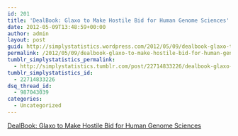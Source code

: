 ```yaml
---
id: 201
title: 'DealBook: Glaxo to Make Hostile Bid for Human Genome Sciences'
date: 2012-05-09T13:48:59+00:00
author: admin
layout: post
guid: http://simplystatistics.wordpress.com/2012/05/09/dealbook-glaxo-to-make-hostile-bid-for-human-genome
permalink: /2012/05/09/dealbook-glaxo-to-make-hostile-bid-for-human-genome/
tumblr_simplystatistics_permalink:
  - http://simplystatistics.tumblr.com/post/22714833226/dealbook-glaxo-to-make-hostile-bid-for-human-genome
tumblr_simplystatistics_id:
  - 22714833226
dsq_thread_id:
  - 987043039
categories:
  - Uncategorized
---
```

[DealBook: Glaxo to Make Hostile Bid for Human Genome Sciences](http://dealbook.nytimes.com/2012/05/09/glaxosmithkline-to-make-hostile-bid-for-human-genome-sciences/)